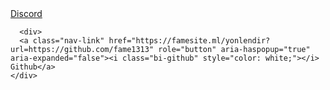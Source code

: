   <div class="flex-box discorcard">
    <div>
      <a class="nav-link" href="https://famesite.ml/yonlendir?url=https://discord.com/users/802123277144424468" role="button" aria-haspopup="true" aria-expanded="false"><i class="bi-discord" style="color: blue;"></i> Discord</a>  
    </div>

      <div>
      <a class="nav-link" href="https://famesite.ml/yonlendir?url=https://github.com/fame1313" role="button" aria-haspopup="true" aria-expanded="false"><i class="bi-github" style="color: white;"></i> Github</a>  
    </div>     


  </div>  
